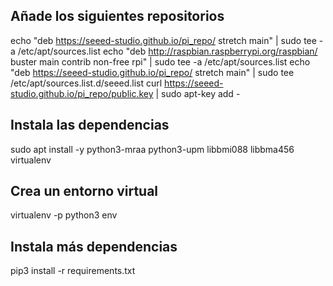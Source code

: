 ## Añade los siguientes repositorios
echo "deb https://seeed-studio.github.io/pi_repo/ stretch main" | sudo tee -a /etc/apt/sources.list
echo "deb http://raspbian.raspberrypi.org/raspbian/ buster main contrib non-free rpi" | sudo tee -a /etc/apt/sources.list
echo "deb https://seeed-studio.github.io/pi_repo/ stretch main" | sudo tee /etc/apt/sources.list.d/seeed.list
curl https://seeed-studio.github.io/pi_repo/public.key | sudo apt-key add -

## Instala las dependencias
sudo apt install -y python3-mraa python3-upm libbmi088 libbma456 virtualenv

## Crea un entorno virtual
virtualenv -p python3 env

## Instala más dependencias
pip3 install -r requirements.txt
